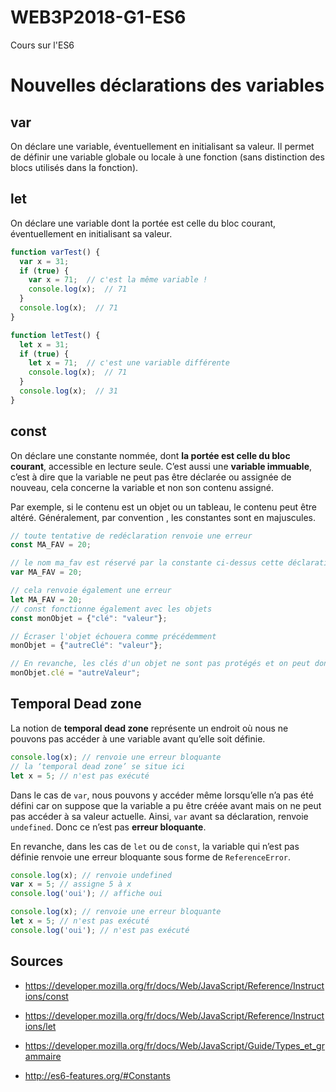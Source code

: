 # WEB3P2018-G1-ES6
Cours sur l'ES6

# Nouvelles déclarations des variables

## var
On déclare une variable, éventuellement en initialisant sa valeur. Il permet de définir une variable globale ou locale à une fonction (sans distinction des blocs utilisés dans la fonction).

## let
On déclare une variable dont la portée est celle du bloc courant, éventuellement en initialisant sa valeur.

```javascript
function varTest() {
  var x = 31;
  if (true) {
    var x = 71;  // c'est la même variable !
    console.log(x);  // 71
  }
  console.log(x);  // 71
}

function letTest() {
  let x = 31;
  if (true) {
    let x = 71;  // c'est une variable différente
    console.log(x);  // 71
  }
  console.log(x);  // 31
}
```

## const
On déclare une constante nommée, dont **la portée est celle du bloc courant**, accessible en lecture seule. C’est aussi une **variable immuable**, c’est à dire que la variable ne peut pas être déclarée ou assignée de nouveau, cela concerne la variable et non son contenu assigné. 

Par exemple, si le contenu est un objet ou un tableau, le contenu peut être altéré. Généralement, par convention , les constantes sont en majuscules.

```javascript
// toute tentative de redéclaration renvoie une erreur
const MA_FAV = 20;

// le nom ma_fav est réservé par la constante ci-dessus cette déclaration échouera donc également
var MA_FAV = 20; 

// cela renvoie également une erreur 
let MA_FAV = 20;
// const fonctionne également avec les objets
const monObjet = {"clé": "valeur"};

// Écraser l'objet échouera comme précédemment
monObjet = {"autreClé": "valeur"};

// En revanche, les clés d'un objet ne sont pas protégés et on peut donc, de façon valide, avoir :
monObjet.clé = "autreValeur";
```

## Temporal Dead zone

La notion de **temporal dead zone** représente un endroit où nous ne pouvons pas accéder à une variable avant qu’elle soit définie.

```javascript
console.log(x); // renvoie une erreur bloquante
// la ‘temporal dead zone’ se situe ici
let x = 5; // n'est pas exécuté 
```

Dans le cas de `var`, nous pouvons y accéder même lorsqu’elle n’a pas été défini car on suppose que la variable a pu être créée avant mais on ne peut pas accéder à sa valeur actuelle. Ainsi, `var` avant sa déclaration, renvoie `undefined`. Donc ce n’est pas **erreur bloquante**.

En revanche, dans les cas de `let` ou de `const`, la variable qui n’est pas définie renvoie une erreur bloquante sous forme de `ReferenceError`.

```javascript
console.log(x); // renvoie undefined
var x = 5; // assigne 5 à x
console.log('oui'); // affiche oui

console.log(x); // renvoie une erreur bloquante
let x = 5; // n'est pas exécuté 
console.log('oui'); // n'est pas exécuté
```

## Sources
  - https://developer.mozilla.org/fr/docs/Web/JavaScript/Reference/Instructions/const

  - https://developer.mozilla.org/fr/docs/Web/JavaScript/Reference/Instructions/let

  - https://developer.mozilla.org/fr/docs/Web/JavaScript/Guide/Types_et_grammaire

  - http://es6-features.org/#Constants